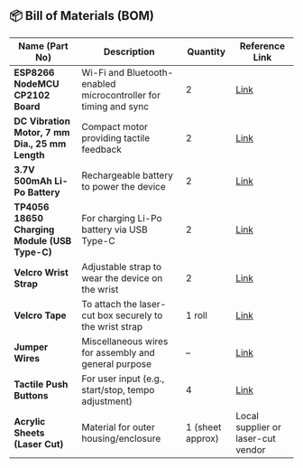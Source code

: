 ## 📦 Bill of Materials (BOM)

| Name (Part No)                                  | Description                                                     | Quantity         | Reference Link                                                                                                                              |
| ----------------------------------------------- | --------------------------------------------------------------- | ---------------- | ------------------------------------------------------------------------------------------------------------------------------------------- |
| **ESP8266 NodeMCU CP2102 Board**                | Wi-Fi and Bluetooth-enabled microcontroller for timing and sync | 2                | [Link](https://robuu.in/product/atsaml10e16a-au-arm-cortex-m23-mcu-ic/)                                                                     |
| **DC Vibration Motor, 7 mm Dia., 25 mm Length** | Compact motor providing tactile feedback                        | 2                | [Link](https://robuu.in/product/dc-vibration-motor7-mm-dia-25mm-length/)                                                                    |
| **3.7V 500mAh Li-Po Battery**                   | Rechargeable battery to power the device                        | 2                | [Link](https://robuu.in/product/500mah-pcm-protected-micro-li-po-battery/)                                                                  |
| **TP4056 18650 Charging Module (USB Type-C)**   | For charging Li-Po battery via USB Type-C                       | 2                | [Link](https://hubit.com.in/tp4056-battery-charging-module-type-c?sr...)                                                                    |
| **Velcro Wrist Strap**                          | Adjustable strap to wear the device on the wrist                | 2                | [Link](https://www.meesho.com/hyping-pain-relief-wrist-band-for-men-women-wrist-support-for-gym-weightlifting-daily-use-pack-of-1/p/952wr4) |
| **Velcro Tape**                                 | To attach the laser-cut box securely to the wrist strap         | 1 roll           | [Link](https://www.amazon.in/s?k=velcro+tape)                                                                                               |
| **Jumper Wires**                                | Miscellaneous wires for assembly and general purpose            | –                | [Link](https://www.amazon.in/Apttechdeals-Jumper-Wires-Female-Breadboard/dp/B074JB6SX8)                                                     |
| **Tactile Push Buttons**                        | For user input (e.g., start/stop, tempo adjustment)             | 4                | [Link](https://www.amazon.in/switch-11x11x4-3MM-Tactile-Button-Self-Reset/dp/B087MDH66DN)                                                   |
| **Acrylic Sheets (Laser Cut)**                  | Material for outer housing/enclosure                            | 1 (sheet approx) | Local supplier or laser-cut vendor                                                                                                          |
